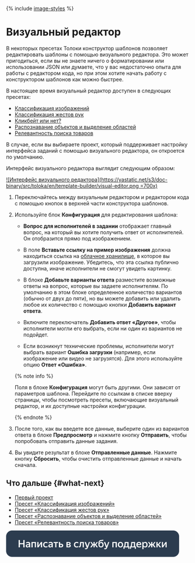 {% include [image-styles](../../_includes/image-styles.md) %}

# Визуальный редактор

В некоторых пресетах Толоки конструктор шаблонов позволяет редактировать шаблоны с помощью визуального редактора. Это может пригодиться, если вы не знаете ничего о форматировании или использовании JSON или думаете, что у вас недостаточно опыта для работы с редактором кода, но при этом хотите начать работу с конструктором шаблонов как можно быстрее.

В настоящее время визуальный редактор доступен в следующих пресетах:

- [Классификация изображений](https://platform.toloka.ai/requester/new/project?templateId=image_classification)
- [Классификация жестов рук](https://platform.toloka.ai/requester/new/project?templateId=videoModeration)
- [Кликбейт или нет?](https://platform.toloka.ai/requester/new/project?templateId=checkbox_dynamic)
- [Распознавание объектов и выделение областей](https://platform.toloka.ai/requester/new/project?templateId=polygon)
- [Релевантность поиска товаров](https://platform.toloka.ai/requester/new/project?templateId=categorize)

В случае, если вы выбираете проект, который поддерживает настройку интерфейса заданий с помощью визуального редактора, он откроется по умолчанию.

Интерфейс визуального редактора выглядит следующим образом:

[![Интерфейс визуального редактора](https://yastatic.net/s3/doc-binary/src/toloka/en/template-builder/visual-editor.png =700x)](https://yastatic.net/s3/doc-binary/src/toloka/en/template-builder/visual-editor.png)

1. Переключайтесь между визуальным редактором и редактором кода с помощью кнопок в верхней части конструктора шаблонов.

1. Используйте блок **Конфигурация** для редактирования шаблона:

    - **Вопрос для исполнителей в задании** отображает главный вопрос, на который вы хотите получить ответ от исполнителей. Он отобразится прямо под изображением.

    - В поле **Вставьте ссылку на пример изображения** должна находиться ссылка на [облачное хранилище](../guide/concepts/cloud-storage.md), в которое вы загрузили изображение. Убедитесь, что эта ссылка публично доступна, иначе исполнители не смогут увидеть картинку.

    - В блоке **Добавьте варианты ответа** разместите возможные ответы на вопрос, которые вы задаете исполнителям. По умолчанию в этом блоке определенное количество вариантов (обычно от двух до пяти), но вы можете добавить или удалить любое их количество с помощью кнопки **Добавить вариант ответа**.

    - Включите переключатель **Добавить ответ «Другое»**, чтобы исполнители могли его выбрать, если ни один из вариантов не подойдет.

    - Если возникнут технические проблемы, исполнители могут выбрать вариант **Ошибка загрузки** (например, если изображение или видео не загрузятся). Для этого используйте опцию **Ответ «Ошибка»**.

    {% note info %}

    Поля в блоке **Конфигурация** могут быть другими. Они зависят от параметров шаблона. Перейдите по ссылкам в списке вверху страницы, чтобы посмотреть пресеты, включающие визуальный редактор, и их доступные настройки конфигурации.

    {% endnote %}

1. После того, как вы введете все данные, выберите один из вариантов ответа в блоке **Предпросмотр** и нажмите кнопку **Отправить**, чтобы попробовать отправить данные задания.

1. Вы увидите результат в блоке **Отправленные данные**. Нажмите кнопку **Сбросить**, чтобы очистить отправленные данные и начать сначала.

## Что дальше {#what-next}

- [Первый проект](../guide/concepts/first-project.md)
- [Пресет «Классификация изображений»](templates/image-classification.md)
- [Пресет «Классификация жестов рук»](templates/video-moderation.md)
- [Пресет «Распознавание объектов и выделение областей»](templates/object-recognition.md)
- [Пресет «Релевантность поиска товаров»](templates/product-search-relevance.md)

[![Написать в службу поддержки](_images/buttons/contact-support.svg)](concepts/support.md)
